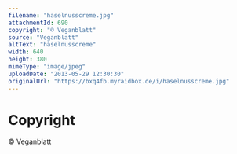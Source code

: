 ```yaml
---
filename: "haselnusscreme.jpg"
attachmentId: 690
copyright: "© Veganblatt"
source: "Veganblatt"
altText: "haselnusscreme"
width: 640
height: 380
mimeType: "image/jpeg"
uploadDate: "2013-05-29 12:30:30"
originalUrl: "https://bxq4fb.myraidbox.de/i/haselnusscreme.jpg"
---
```


# Copyright

© Veganblatt
